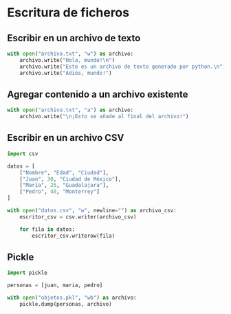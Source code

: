 # Escritura de ficheros

## Escribir en un archivo de texto

```python
with open("archivo.txt", "w") as archivo:
    archivo.write("Hola, mundo!\n")
    archivo.write("Este es un archivo de texto generado por python.\n")
    archivo.write("Adiós, mundo!")
```

## Agregar contenido a un archivo existente

```python
with open("archivo.txt", "a") as archivo:
    archivo.write("\n¡Esto se añade al final del archivo!")
```

## Escribir en un archivo CSV

```python
import csv

datos = [
    ["Nombre", "Edad", "Ciudad"],
    ["Juan", 30, "Ciudad de México"],
    ["María", 25, "Guadalajara"],
    ["Pedro", 40, "Monterrey"]
]

with open("datos.csv", "w", newline="") as archivo_csv:
    escritor_csv = csv.writer(archivo_csv)

    for fila in datos:
        escritor_csv.writerow(fila)
```

## Pickle

```python
import pickle

personas = [juan, maria, pedro]

with open("objetos.pkl", "wb") as archivo:
    pickle.dump(personas, archivo)
```
